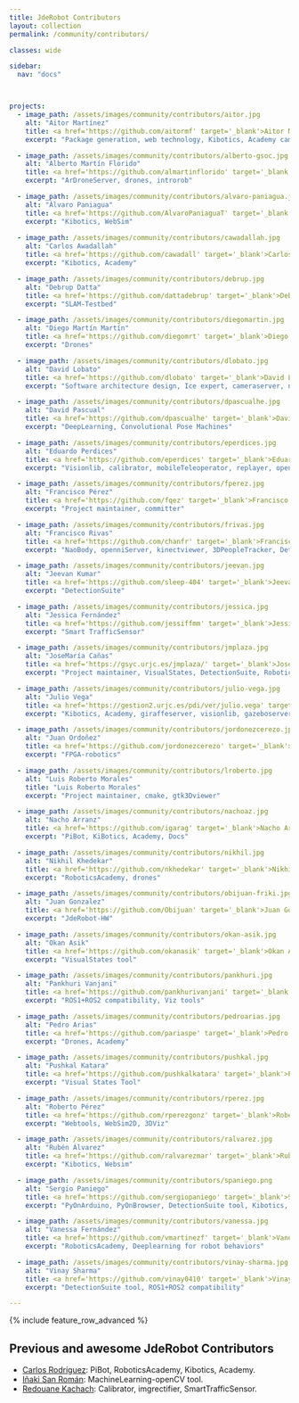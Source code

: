 ```yaml
---
title: JdeRobot Contributors
layout: collection
permalink: /community/contributors/

classes: wide

sidebar:
  nav: "docs"



projects:
  - image_path: /assets/images/community/contributors/aitor.jpg
    alt: "Aitor Martínez"
    title: <a href='https://github.com/aitormf' target='_blank'>Aitor Martínez</a>
    excerpt: "Package generation, web technology, Kibotics, Academy cameraview.js, rgbdviewer.js, uavviewer.js, committer"

  - image_path: /assets/images/community/contributors/alberto-gsoc.jpg
    alt: "Alberto Martín Florido"
    title: <a href='https://github.com/almartinflorido' target='_blank'>Alberto Martín Florido</a>
    excerpt: "ArDroneServer, drones, introrob"

  - image_path: /assets/images/community/contributors/alvaro-paniagua.jpg
    alt: "Álvaro Paniagua"
    title: <a href='https://github.com/AlvaroPaniaguaT' target='_blank'>Álvaro Paniagua</a>
    excerpt: "Kibotics, WebSim"
  
  - image_path: /assets/images/community/contributors/cawadallah.jpg
    alt: "Carlos Awadallah"
    title: <a href='https://github.com/cawadall' target='_blank'>Carlos Awadallah</a>
    excerpt: "Kibotics, Academy"

  - image_path: /assets/images/community/contributors/debrup.jpg
    alt: "Debrup Datta"
    title: <a href='https://github.com/dattadebrup' target='_blank'>Debrup Datta</a>
    excerpt: "SLAM-Testbed"

  - image_path: /assets/images/community/contributors/diegomartin.jpg
    alt: "Diego Martín Martín"
    title: <a href='https://github.com/diegomrt' target='_blank'>Diego Martín Martín</a>
    excerpt: "Drones"

  - image_path: /assets/images/community/contributors/dlobato.jpg
    alt: "David Lobato"
    title: <a href='https://github.com/dlobato' target='_blank'>David Lobato</a>
    excerpt: "Software architecture design, Ice expert, cameraserver, neuralFPGA tool"

  - image_path: /assets/images/community/contributors/dpascualhe.jpg
    alt: "David Pascual"
    title: <a href='https://github.com/dpascualhe' target='_blank'>David Pascual</a>
    excerpt: "DeepLearning, Convolutional Pose Machines"

  - image_path: /assets/images/community/contributors/eperdices.jpg
    alt: "Eduardo Perdices"
    title: <a href='https://github.com/eperdices' target='_blank'>Eduardo Perdices</a>
    excerpt: "Visionlib, calibrator, mobileTeleoperator, replayer, opencvdemo, VisualSLAM: slam-SDVL, slam-SD-SLAM"

  - image_path: /assets/images/community/contributors/fperez.jpg
    alt: "Francisco Pérez"
    title: <a href='https://github.com/fqez' target='_blank'>Francisco Pérez</a>
    excerpt: "Project maintainer, committer"

  - image_path: /assets/images/community/contributors/frivas.jpg
    alt: "Francisco Rivas"
    title: <a href='https://github.com/chanfr' target='_blank'>Francisco Rivas</a>
    excerpt: "NaoBody, openniServer, kinectviewer, 3DPeopleTracker, DetectionSuite tool"

  - image_path: /assets/images/community/contributors/jeevan.jpg
    alt: "Jeevan Kumar"
    title: <a href='https://github.com/sleep-404' target='_blank'>Jeevan Kumar</a>
    excerpt: "DetectionSuite"

  - image_path: /assets/images/community/contributors/jessica.jpg
    alt: "Jessica Fernández"
    title: <a href='https://github.com/jessiffmm' target='_blank'>Jessica Fernández</a>
    excerpt: "Smart TrafficSensor"

  - image_path: /assets/images/community/contributors/jmplaza.jpg
    alt: "JoseMaría Cañas"
    title: <a href='https://gsyc.urjc.es/jmplaza/' target='_blank'>JoseMaría Cañas</a>
    excerpt: "Project maintainer, VisualStates, DetectionSuite, Robotics-Academy, progeo lib, fuzzylib"

  - image_path: /assets/images/community/contributors/julio-vega.jpg
    alt: "Julio Vega"
    title: <a href='https://gestion2.urjc.es/pdi/ver/julio.vega' target='_blank'>Julio Vega</a>
    excerpt: "Kibotics, Academy, giraffeserver, visionlib, gazeboserver"

  - image_path: /assets/images/community/contributors/jordonezcerezo.jpg
    alt: "Juan Ordoñez"
    title: <a href='https://github.com/jordonezcerezo' target='_blank'>Juan Ordoñez</a>
    excerpt: "FPGA-robotics"

  - image_path: /assets/images/community/contributors/lroberto.jpg
    alt: "Luis Roberto Morales"
    title: "Luis Roberto Morales"
    excerpt: "Project maintainer, cmake, gtk3Dviewer"

  - image_path: /assets/images/community/contributors/nachoaz.jpg
    alt: "Nacho Arranz"
    title: <a href='https://github.com/igarag' target='_blank'>Nacho Arranz</a>
    excerpt: "PiBot, KiBotics, Academy, Docs"

  - image_path: /assets/images/community/contributors/nikhil.jpg
    alt: "Nikhil Khedekar"
    title: <a href='https://github.com/nkhedekar' target='_blank'>Nikhil Khedekar</a>
    excerpt: "RoboticsAcademy, drones"

  - image_path: /assets/images/community/contributors/obijuan-friki.jpg
    alt: "Juan Gonzalez"
    title: <a href='https://github.com/Obijuan' target='_blank'>Juan Gonzalez</a>
    excerpt: "JdeRobot-HW"

  - image_path: /assets/images/community/contributors/okan-asik.jpg
    alt: "Okan Asik"
    title: <a href='https://github.com/okanasik' target='_blank'>Okan Asik</a>
    excerpt: "VisualStates tool"

  - image_path: /assets/images/community/contributors/pankhuri.jpg
    alt: "Pankhuri Vanjani"
    title: <a href='https://github.com/pankhurivanjani' target='_blank'>Pankhuri Vanjani</a>
    excerpt: "ROS1+ROS2 compatibility, Viz tools"

  - image_path: /assets/images/community/contributors/pedroarias.jpg
    alt: "Pedro Arias"
    title: <a href='https://github.com/pariaspe' target='_blank'>Pedro Arias</a>
    excerpt: "Drones, Academy"

  - image_path: /assets/images/community/contributors/pushkal.jpg
    alt: "Pushkal Katara"
    title: <a href='https://github.com/pushkalkatara' target='_blank'>Pushkal Katara</a>
    excerpt: "Visual States Tool"

  - image_path: /assets/images/community/contributors/rperez.jpg
    alt: "Roberto Pérez"
    title: <a href='https://github.com/rperezgonz' target='_blank'>Roberto Pérez</a>
    excerpt: "Webtools, WebSim2D, 3DViz"

  - image_path: /assets/images/community/contributors/ralvarez.jpg
    alt: "Rubén Álvarez"
    title: <a href='https://github.com/ralvarezmar' target='_blank'>Rubén Álvarez</a>
    excerpt: "Kibotics, Websim"

  - image_path: /assets/images/community/contributors/spaniego.png
    alt: "Sergio Paniego"
    title: <a href='https://github.com/sergiopaniego' target='_blank'>Sergio Paniego</a>
    excerpt: "PyOnArduino, PyOnBrowser, DetectionSuite tool, Kibotics, Academy"

  - image_path: /assets/images/community/contributors/vanessa.jpg
    alt: "Vanessa Fernández"
    title: <a href='https://github.com/vmartinezf' target='_blank'>Vanessa Fernández</a>
    excerpt: "RoboticsAcademy, Deeplearning for robot behaviors"

  - image_path: /assets/images/community/contributors/vinay-sharma.jpg
    alt: "Vinay Sharma"
    title: <a href='https://github.com/vinay0410' target='_blank'>Vinay Sharma</a>
    excerpt: "DetectionSuite tool, ROS1+ROS2 compatibility"

---
```



{% include feature_row_advanced %}

## Previous and awesome JdeRobot Contributors

- [Carlos Rodríguez](https://github.com/crodriguezgarci): PiBot, RoboticsAcademy, Kibotics, Academy.
- [Iñaki San Román](https://github.com/IgnacioSRL): MachineLearning-openCV tool.
- [Redouane Kachach](https://github.com/rkachach): Calibrator, imgrectifier, SmartTrafficSensor.